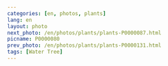 ```yaml
---
categories: [en, photos, plants]
lang: en
layout: photo
next_photo: /en/photos/plants/plants-P0000087.html
picname: P0000080
prev_photo: /en/photos/plants/plants-P0000131.html
tags: [Water Tree]
---
```

